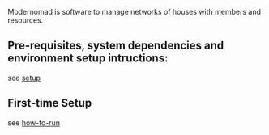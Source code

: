 Modernomad is software to manage networks of houses with members and resources. 

## Pre-requisites, system dependencies and environment setup intructions:
see [setup](setup.md)

## First-time Setup
see [how-to-run](how-to-run.md)


